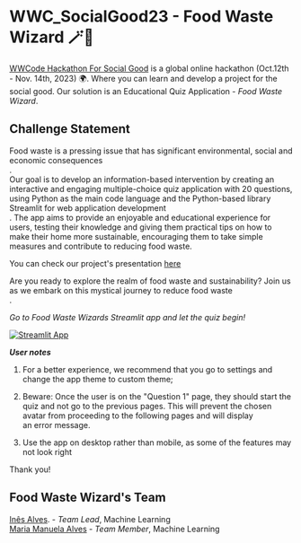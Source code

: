 # WWC_SocialGood23 - Food Waste Wizard 🪄🧙

[WWCode Hackathon For Social Good](https://hopin.com/events/wwcode-hackathon-for-social-good/registration) is a global online hackathon (Oct.12th - Nov. 14th, 2023) 🌍. Where you can learn and develop a project for the social good.
Our solution is an Educational Quiz Application - *Food Waste Wizard*. 

## Challenge Statement

Food waste is a pressing issue that has significant environmental, social and economic consequences<br>.  
Our goal is to develop an information-based intervention by creating an interactive and engaging multiple-choice quiz application with 20 questions, using Python as the main code language and the Python-based library Streamlit for web application development<br> .
The app aims to provide an enjoyable and educational experience for users, testing their knowledge and giving them practical tips on how to make their home more sustainable, encouraging them to take simple measures and contribute to reducing food waste.

You can check our project's presentation [here]()

Are you ready to explore the realm of food waste and sustainability? Join us as we embark on this mystical journey to reduce food waste<br>.

*Go to Food Waste Wizards Streamlit app and let the quiz begin!* 

[![Streamlit App](https://static.streamlit.io/badges/streamlit_badge_black_white.svg)](https://foodwastewizard.streamlit.app/)

***User notes***

1. For a better experience, we recommend that you go to settings and change the app theme to custom theme; 

2. Beware: Once the user is on the "Question 1" page, they should start the quiz and not go to the previous pages. This will prevent the chosen avatar from proceeding to the following pages and will display an error message.

3. Use the app on desktop rather than mobile, as some of the features may not look right

Thank you! 

## Food Waste Wizard's Team

[Inês Alves](http://www.linkedin.com/in/inêstavaresalves). - *Team Lead*, Machine Learning<br>
[Maria Manuela Alves](https://www.linkedin.com/in/maria-manuela-alves/) - *Team Member*, Machine Learning




